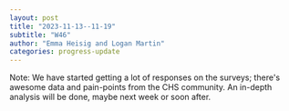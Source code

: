 ```yaml
---
layout: post
title: "2023-11-13--11-19"
subtitle: "W46"
author: "Emma Heisig and Logan Martin"
categories: progress-update
---
```


Note:
We have started getting a lot of responses on the surveys; there's awesome data and pain-points from the CHS community. An in-depth analysis will be done, maybe next week or soon after.

